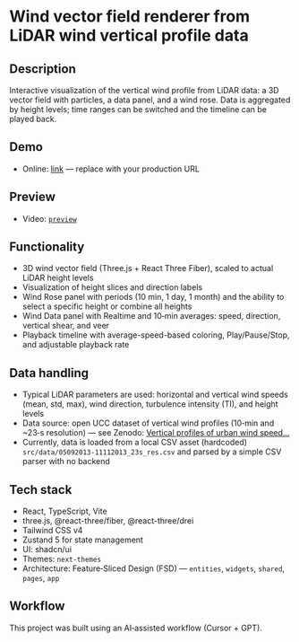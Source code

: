 # Wind vector field renderer from LiDAR wind vertical profile data

## Description
Interactive visualization of the vertical wind profile from LiDAR data: a 3D vector field with particles, a data panel, and a wind rose. Data is aggregated by height levels; time ranges can be switched and the timeline can be played back.

## Demo
- Online: [link](https://example.com) — replace with your production URL

## Preview
- Video: [`preview`](preview/preview.mp4)

## Functionality
- 3D wind vector field (Three.js + React Three Fiber), scaled to actual LiDAR height levels
- Visualization of height slices and direction labels
- Wind Rose panel with periods (10 min, 1 day, 1 month) and the ability to select a specific height or combine all heights
- Wind Data panel with Realtime and 10‑min averages: speed, direction, vertical shear, and veer
- Playback timeline with average-speed-based coloring, Play/Pause/Stop, and adjustable playback rate

## Data handling
- Typical LiDAR parameters are used: horizontal and vertical wind speeds (mean, std, max), wind direction, turbulence intensity (TI), and height levels
- Data source: open UCC dataset of vertical wind profiles (10‑min and ~23‑s resolution) — see Zenodo: [Vertical profiles of urban wind speed…](https://zenodo.org/records/6807666)
- Currently, data is loaded from a local CSV asset (hardcoded) `src/data/05092013-11112013_23s_res.csv` and parsed by a simple CSV parser with no backend

## Tech stack
- React, TypeScript, Vite
- three.js, @react-three/fiber, @react-three/drei
- Tailwind CSS v4
- Zustand 5 for state management
- UI: shadcn/ui
- Themes: `next-themes`
- Architecture: Feature‑Sliced Design (FSD) — `entities`, `widgets`, `shared`, `pages`, `app`

## Workflow
This project was built using an AI‑assisted workflow (Cursor + GPT).
